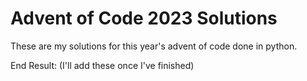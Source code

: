 # Advent of Code 2023 Solutions
These are my solutions for this year's advent of code done in python.

End Result:
(I'll add these once I've finished)
